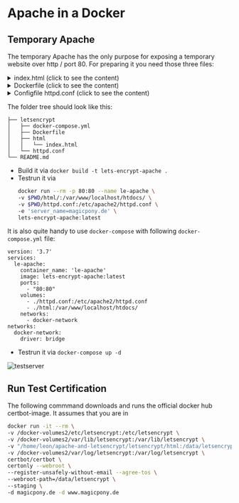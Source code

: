# Apache in a Docker

## Temporary Apache

The temporary Apache has the only purpose for exposing a temporary website over http / port 80. For preparing it you need those three files:

<details><summary>index.html (click to see the content)</summary>

```html
<!DOCTYPE html>
<html lang="en">
<head>
    <meta charset="UTF-8">
    <meta name="viewport" content="width=device-width, initial-scale=1.0">
    <title>Temporary Webserver</title>
    <style>
        body {
            margin: 0;
            width: 100%;
            display: flex;
            flex-direction: column;
            justify-content: center;
            align-content: center;
            height: 100vh;
            align-items: center;
        }
    </style>
</head>
<body>
    <h1>This is the webserver for the Acme-Challenge</h1>
</body>
</html>
```
</details>

<details><summary>Dockerfile (click to see the content)</summary>

```Dockerfile
FROM alpine:latest
LABEL author="Leon Sczepansky"
ENV server_name=localhost
RUN apk add --no-cache apache2
RUN rm -rf /var/www/localhost/cgi-bin/
CMD exec /usr/sbin/httpd -D FOREGROUND -f /etc/apache2/httpd.conf
```
</details>

<details><summary>Configfile httpd.conf (click to see the content)</summary>

```plaintext
ServerRoot /var/www

LoadModule mpm_prefork_module modules/mod_mpm_prefork.so
LoadModule authn_file_module modules/mod_authn_file.so
LoadModule authn_core_module modules/mod_authn_core.so
LoadModule authz_host_module modules/mod_authz_host.so
LoadModule authz_groupfile_module modules/mod_authz_groupfile.so
LoadModule authz_user_module modules/mod_authz_user.so
LoadModule authz_core_module modules/mod_authz_core.so
LoadModule access_compat_module modules/mod_access_compat.so
LoadModule auth_basic_module modules/mod_auth_basic.so
LoadModule reqtimeout_module modules/mod_reqtimeout.so
LoadModule filter_module modules/mod_filter.so
LoadModule mime_module modules/mod_mime.so
LoadModule log_config_module modules/mod_log_config.so
LoadModule env_module modules/mod_env.so
LoadModule headers_module modules/mod_headers.so
LoadModule setenvif_module modules/mod_setenvif.so
LoadModule version_module modules/mod_version.so
LoadModule unixd_module modules/mod_unixd.so
LoadModule status_module modules/mod_status.so
LoadModule autoindex_module modules/mod_autoindex.so
LoadModule dir_module modules/mod_dir.so
LoadModule alias_module modules/mod_alias.so
LoadModule negotiation_module modules/mod_negotiation.so
LoadModule rewrite_module modules/mod_rewrite.so

Listen 80

<IfModule unixd_module>
    User apache
    Group apache
</IfModule>

ServerName $server_name
ServerAdmin leon.sczepansky@example.org
ServerTokens Prod
ServerSignature Off

DocumentRoot  "/var/www/localhost/htdocs"

<Directory /.well-known/acme-challenge>
        Allow from all
</Directory>

<Directory "/var/www/localhost/htdocs">
    Options Indexes FollowSymLinks
    AllowOverride None
    Require all granted
</Directory>

ErrorLog                                logs/error.log
LogLevel info
```
</details>

The folder tree should look like this:
```plaintext
├── letsencrypt
│   ├── docker-compose.yml
│   ├── Dockerfile
│   ├── html
│   │   └── index.html
│   └── httpd.conf
└── README.md
```


* Build it via `docker build -t lets-encrypt-apache .`
* Testrun it via
    ```bash
    docker run --rm -p 80:80 --name le-apache \
    -v $PWD/html/:/var/www/localhost/htdocs/ \
    -v $PWD/httpd.conf:/etc/apache2/httpd.conf \
    -e 'server_name=magicpony.de' \
    lets-encrypt-apache:latest
    ```

It is also quite handy to use `docker-compose` with following `docker-compose.yml` file:

```plaintext
version: '3.7'
services:
  le-apache:
    container_name: 'le-apache'
    image: lets-encrypt-apache:latest
    ports:
      - "80:80"
    volumes:
      - ./httpd.conf:/etc/apache2/httpd.conf
      - ./html:/var/www/localhost/htdocs/
    networks:
      - docker-network
networks:
  docker-network:
    driver: bridge
```

* Testrun it via `docker-compose up -d` 

![testserver](testserver-apache-port-80acme-challenge.pngx)


## Run Test Certification

The following commmand downloads and runs the official docker hub certbot-image. It assumes that you are in 

```bash
docker run -it --rm \
-v /docker-volumes2/etc/letsencrypt:/etc/letsencrypt \
-v /docker-volumes2/var/lib/letsencrypt:/var/lib/letsencrypt \
-v "/home/leon/apache-and-letsencrypt/letsencrypt/html:/data/letsencrypt" \
-v /docker-volumes2/var/log/letsencrypt:/var/log/letsencrypt \
certbot/certbot \
certonly --webroot \
--register-unsafely-without-email --agree-tos \
--webroot-path=/data/letsencrypt \
--staging \
-d magicpony.de -d www.magicpony.de
```




### 
